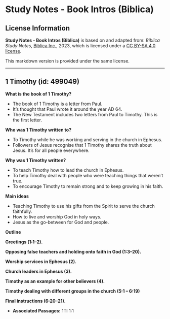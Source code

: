 # Study Notes - Book Intros (Biblica)

## License Information

**Study Notes - Book Intros (Biblica)** is based on and adapted from: _Biblica Study Notes_, [Biblica Inc.](https://www.biblica.com/), 2023, which is licensed under a [CC BY-SA 4.0 license](https://creativecommons.org/licenses/by-sa/4.0/legalcode.en).

This markdown version is provided under the same license.



--------------------------------

## 1 Timothy (id: 499049)

**What is the book of 1 Timothy?**

* The book of 1 Timothy is a letter from Paul.
* It’s thought that Paul wrote it around the year AD 64\.
* The New Testament includes two letters from Paul to Timothy. This is the first letter.

**Who was 1 Timothy written to?**

* To Timothy while he was working and serving in the church in Ephesus.
* Followers of Jesus recognise that 1 Timothy shares the truth about Jesus. It’s for all people everywhere.

**Why was 1 Timothy written?**

* To teach Timothy how to lead the church in Ephesus.
* To help Timothy deal with people who were teaching things that weren’t true.
* To encourage Timothy to remain strong and to keep growing in his faith.

**Main ideas**

* Teaching Timothy to use his gifts from the Spirit to serve the church faithfully.
* How to live and worship God in holy ways.
* Jesus as the go\-between for God and people.

**Outline**

**Greetings (1:1–2\).**

**Opposing false teachers and holding onto faith in God (1:3–20\).**

**Worship services in Ephesus (2\).**

**Church leaders in Ephesus (3\).**

**Timothy as an example for other believers (4\).**

**Timothy dealing with different groups in the church (5:1 – 6:19\)**

**Final instructions (6:20–21\).**

* **Associated Passages:** 1TI 1:1

